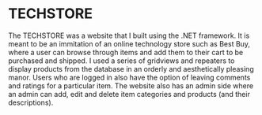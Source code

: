 # TECHSTORE

The TECHSTORE was a website that I built using the .NET framework. It is meant to be an immitation of an online technology store such as Best Buy, where a user can browse through items and add them to their cart to be purchased and shipped. I used a series of gridviews and repeaters to display products from the database in an orderly and aesthetically pleasing manor. Users who are logged in also have the option of leaving comments and ratings for a particular item. The website also has an admin side where an admin can add, edit and delete item categories and products (and their descriptions).
